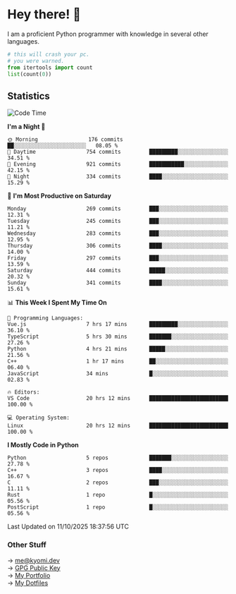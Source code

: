 # Hey there! 👋

I am a proficient Python programmer with knowledge in several other languages.

```py
# this will crash your pc.
# you were warned.
from itertools import count
list(count(0))
```

## Statistics
<!--START_SECTION:waka-->
![Code Time](http://img.shields.io/badge/Code%20Time-1%2C983%20hrs%2012%20mins-blue)

**I'm a Night 🦉** 

```text
🌞 Morning                176 commits         ██░░░░░░░░░░░░░░░░░░░░░░░   08.05 % 
🌆 Daytime                754 commits         █████████░░░░░░░░░░░░░░░░   34.51 % 
🌃 Evening                921 commits         ███████████░░░░░░░░░░░░░░   42.15 % 
🌙 Night                  334 commits         ████░░░░░░░░░░░░░░░░░░░░░   15.29 % 
```
📅 **I'm Most Productive on Saturday** 

```text
Monday                   269 commits         ███░░░░░░░░░░░░░░░░░░░░░░   12.31 % 
Tuesday                  245 commits         ███░░░░░░░░░░░░░░░░░░░░░░   11.21 % 
Wednesday                283 commits         ███░░░░░░░░░░░░░░░░░░░░░░   12.95 % 
Thursday                 306 commits         ████░░░░░░░░░░░░░░░░░░░░░   14.00 % 
Friday                   297 commits         ███░░░░░░░░░░░░░░░░░░░░░░   13.59 % 
Saturday                 444 commits         █████░░░░░░░░░░░░░░░░░░░░   20.32 % 
Sunday                   341 commits         ████░░░░░░░░░░░░░░░░░░░░░   15.61 % 
```


📊 **This Week I Spent My Time On** 

```text
💬 Programming Languages: 
Vue.js                   7 hrs 17 mins       █████████░░░░░░░░░░░░░░░░   36.10 % 
TypeScript               5 hrs 30 mins       ███████░░░░░░░░░░░░░░░░░░   27.26 % 
Python                   4 hrs 21 mins       █████░░░░░░░░░░░░░░░░░░░░   21.56 % 
C++                      1 hr 17 mins        ██░░░░░░░░░░░░░░░░░░░░░░░   06.40 % 
JavaScript               34 mins             █░░░░░░░░░░░░░░░░░░░░░░░░   02.83 % 

🔥 Editors: 
VS Code                  20 hrs 12 mins      █████████████████████████   100.00 % 

💻 Operating System: 
Linux                    20 hrs 12 mins      █████████████████████████   100.00 % 
```

**I Mostly Code in Python** 

```text
Python                   5 repos             ███████░░░░░░░░░░░░░░░░░░   27.78 % 
C++                      3 repos             ████░░░░░░░░░░░░░░░░░░░░░   16.67 % 
C                        2 repos             ███░░░░░░░░░░░░░░░░░░░░░░   11.11 % 
Rust                     1 repo              █░░░░░░░░░░░░░░░░░░░░░░░░   05.56 % 
PostScript               1 repo              █░░░░░░░░░░░░░░░░░░░░░░░░   05.56 % 
```




 Last Updated on 11/10/2025 18:37:56 UTC
<!--END_SECTION:waka-->

### Other Stuff

→ [me@kyomi.dev](mailto:me@kyomi.dev)\
→ [GPG Public Key](https://github.com/bitterteriyaki.gpg)\
→ [My Portfolio](https://kyomi.dev)\
→ [My Dotfiles](https://github.com/bitterteriyaki/dotfiles)
